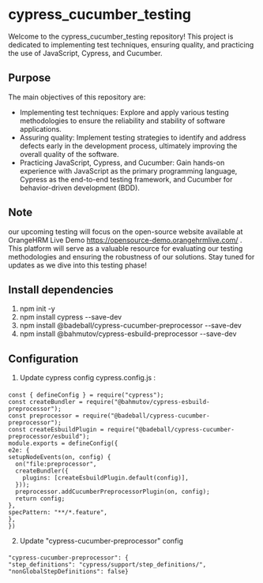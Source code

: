 # cypress_cucumber_testing
Welcome to the cypress_cucumber_testing repository! This project is dedicated to implementing test techniques, ensuring quality, and practicing the use of JavaScript, Cypress, and Cucumber.
## Purpose
The main objectives of this repository are:
- Implementing test techniques: Explore and apply various testing methodologies to ensure the reliability and stability of software applications.
- Assuring quality: Implement testing strategies to identify and address defects early in the development process, ultimately improving the overall quality of the software.
- Practicing JavaScript, Cypress, and Cucumber: Gain hands-on experience with JavaScript as the primary programming language, Cypress as the end-to-end testing framework, and Cucumber for behavior-driven development (BDD).
## Note 
our upcoming testing will focus on the open-source website available at OrangeHRM Live Demo  https://opensource-demo.orangehrmlive.com/ . This platform will serve as a valuable resource for evaluating our testing methodologies and ensuring the robustness of our solutions. Stay tuned for updates as we dive into this testing phase!

## Install dependencies 
 1. npm init -y
 2. npm install cypress --save-dev
 3. npm install @badeball/cypress-cucumber-preprocessor --save-dev
 4. npm install @bahmutov/cypress-esbuild-preprocessor --save-dev
## Configuration  
 1. Update cypress config
cypress.config.js :
####   
    const { defineConfig } = require("cypress");
    const createBundler = require("@bahmutov/cypress-esbuild-preprocessor");
    const preprocessor = require("@badeball/cypress-cucumber-preprocessor");
    const createEsbuildPlugin = require("@badeball/cypress-cucumber-preprocessor/esbuild");
    module.exports = defineConfig({
    e2e: {
    setupNodeEvents(on, config) {
      on("file:preprocessor",
      createBundler({
        plugins: [createEsbuildPlugin.default(config)],
      }));
      preprocessor.addCucumberPreprocessorPlugin(on, config);
      return config;
    },
 	specPattern: "**/*.feature",
    },
    }) 

2. Update "cypress-cucumber-preprocessor" config 
####  
    "cypress-cucumber-preprocessor": {
    "step_definitions": "cypress/support/step_definitions/",
    "nonGlobalStepDefinitions": false}


